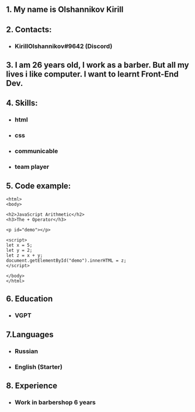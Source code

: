 ## 1. My name is Olshannikov Kirill
## 2. Contacts: 
* ### KirillOlshannikov#9642 (Discord)
## 3. I am 26 years old, I work as a barber. But all my lives i like computer. I want to learnt Front-End Dev.
## 4. Skills:
* ### html
* ### css 
* ### communicable
* ### team player
## 5. Code example: 

``` <!DOCTYPE html>
<html>
<body>

<h2>JavaScript Arithmetic</h2>
<h3>The + Operator</h3>

<p id="demo"></p>

<script>
let x = 5;
let y = 2;
let z = x + y;
document.getElementById("demo").innerHTML = z;
</script>

</body>
</html> 
```

## 6. Education
* ### VGPT
## 7.Languages
* ### Russian
* ### English (Starter)
## 8. Experience 
* ### Work in barbershop 6 years